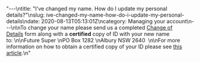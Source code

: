 "---\ntitle: \"I've changed my name. How do I update my personal details?\"\nslug: ive-changed-my-name-how-do-i-update-my-personal-details\ndate: 2020-08-13T05:13:01Z\ncategory: Managing your account\n---\n\nTo change your name please send us a completed [Change of Details](https://www.futuresuper.com.au/changeofdetailsform) form along with a **certified** copy of ID with your new name to: \n\nFuture Super  \nPO Box 1282  \nAlbury NSW 2640  \n\nFor more information on how to obtain a certified copy of your ID please see [this article](https://futuresuper.groovehq.com/help/how-can-i-certify-my-id?version=latest).\n"